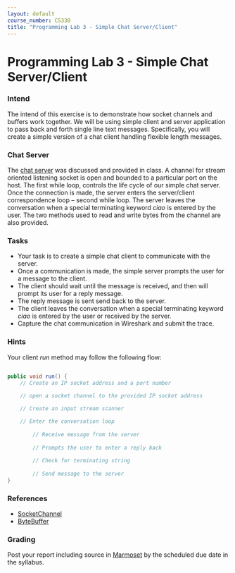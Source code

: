 ```yaml
---
layout: default
course_number: CS330
title: "Programming Lab 3 - Simple Chat Server/Client"
---
```


# Programming Lab 3 - Simple Chat Server/Client   

### Intend
The intend of this exercise is to demonstrate how socket channels and buffers work together. 
We will be using simple client and server application to pass back and forth single line text messages. 
Specifically, you will create a simple version of a chat client handling flexible length messages.  

### Chat Server
The [chat server](ChatServer.java) was discussed and provided in class. 
A channel for stream oriented listening socket is open and bounded to a particular port on the host. 
The first while loop, controls the life cycle of our simple chat server. 
Once the connection is made, the server enters the server/client correspondence loop – second while loop. 
The server leaves the conversation when a special terminating keyword _ciao_ is entered by the user. 
The two methods used to read and write bytes from the channel are also provided.

### Tasks
- Your task is to create a simple chat client to communicate with the server. 
- Once a communication is made, the simple server prompts the user for a message to the client. 
- The client should wait until the message is received, and then will prompt its user for a reply message. 
- The reply message is sent send back to the server.
- The client leaves the conversation when a special terminating keyword _ciao_ is entered by the user or received by the server.
- Capture the chat communication in Wireshark and submit the trace.    

### Hints 
Your client _run_ method may follow the following flow:
```java

public void run() {
	// Create an IP socket address and a port number

	// open a socket channel to the provided IP socket address
	
	// Create an input stream scanner 

	// Enter the conversation loop
	
		// Receive message from the server
	
		// Prompts the user to enter a reply back
		
		// Check for terminating string
		
		// Send message to the server
}

```

### References 
- [SocketChannel](https://docs.oracle.com/en/java/javase/11/docs/api/java.base/java/nio/channels/SocketChannel.html)
- [ByteBuffer](https://docs.oracle.com/en/java/javase/11/docs/api/java.base/java/nio/ByteBuffer.html)

### Grading
Post your report including source in [Marmoset](https://cs.ycp.edu/marmoset) by the scheduled due date in the syllabus.
